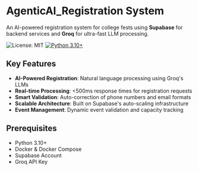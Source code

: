 # AgenticAI_Registration System

An AI-powered registration system for college fests using **Supabase** for backend services and **Groq** for ultra-fast LLM processing.

![License: MIT](https://img.shields.io/badge/license-Apache%202.0-blue?style=flat-square)
[![Python 3.10+](https://img.shields.io/badge/Python-3.10+-blue.svg)](https://www.python.org/downloads/)

## Key Features

- **AI-Powered Registration**: Natural language processing using Groq's LLMs
- **Real-time Processing**: <500ms response times for registration requests
- **Smart Validation**: Auto-correction of phone numbers and email formats
- **Scalable Architecture**: Built on Supabase's auto-scaling infrastructure
- **Event Management**: Dynamic event validation and capacity tracking

## Prerequisites
- Python 3.10+
- Docker & Docker Compose
- Supabase Account
- Groq API Key

